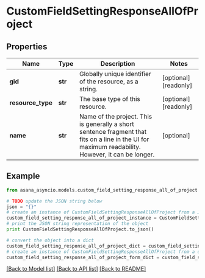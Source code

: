 # CustomFieldSettingResponseAllOfProject


## Properties

Name | Type | Description | Notes
------------ | ------------- | ------------- | -------------
**gid** | **str** | Globally unique identifier of the resource, as a string. | [optional] [readonly] 
**resource_type** | **str** | The base type of this resource. | [optional] [readonly] 
**name** | **str** | Name of the project. This is generally a short sentence fragment that fits on a line in the UI for maximum readability. However, it can be longer. | [optional] 

## Example

```python
from asana_asyncio.models.custom_field_setting_response_all_of_project import CustomFieldSettingResponseAllOfProject

# TODO update the JSON string below
json = "{}"
# create an instance of CustomFieldSettingResponseAllOfProject from a JSON string
custom_field_setting_response_all_of_project_instance = CustomFieldSettingResponseAllOfProject.from_json(json)
# print the JSON string representation of the object
print CustomFieldSettingResponseAllOfProject.to_json()

# convert the object into a dict
custom_field_setting_response_all_of_project_dict = custom_field_setting_response_all_of_project_instance.to_dict()
# create an instance of CustomFieldSettingResponseAllOfProject from a dict
custom_field_setting_response_all_of_project_form_dict = custom_field_setting_response_all_of_project.from_dict(custom_field_setting_response_all_of_project_dict)
```
[[Back to Model list]](../README.md#documentation-for-models) [[Back to API list]](../README.md#documentation-for-api-endpoints) [[Back to README]](../README.md)


